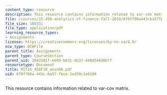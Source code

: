 ```yaml
---
content_type: resource
description: This resource contains information related to var-cov matrix.
file: /courses/15-450-analytics-of-finance-fall-2010/070f700a443cba57fbce2ed39c1e6109_MIT15_450F10_assn06.pdf
file_size: 188331
file_type: application/pdf
learning_resource_types:
- Assignments
license: https://creativecommons.org/licenses/by-nc-sa/4.0/
ocw_type: OCWFile
parent_title: Assignments
parent_type: CourseSection
parent_uid: 2042581f-e609-b631-db37-449d546d0bff
resourcetype: Document
title: MIT15_450F10_assn06.pdf
uid: 070f700a-443c-ba57-fbce-2ed39c1e6109
---
```

This resource contains information related to var-cov matrix.